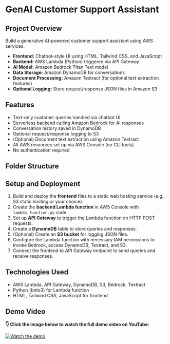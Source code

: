 # GenAI Customer Support Assistant

## Project Overview
Build a generative AI-powered customer support assistant using AWS services.

- **Frontend:** Chatbot-style UI using HTML, Tailwind CSS, and JavaScript  
- **Backend:** AWS Lambda (Python) triggered via API Gateway  
- **AI Model:** Amazon Bedrock Titan Text model  
- **Data Storage:** Amazon DynamoDB for conversations  
- **Document Processing:** Amazon Textract (for optional text extraction features)  
- **Optional Logging:** Store request/response JSON files in Amazon S3  

## Features
- Text-only customer queries handled via chatbot UI  
- Serverless backend calling Amazon Bedrock for AI responses  
- Conversation history saved in DynamoDB  
- Optional request/response logging to S3  
- (Optional) Document text extraction using Amazon Textract  
- All AWS resources set up via AWS Console (no CLI tools)  
- No authentication required  

## Folder Structure


## Setup and Deployment

1. Build and deploy the **frontend** files to a static web hosting service (e.g., S3 static hosting or your choice).  
2. Create the **backend Lambda function** in AWS Console with `lambda_function.py` code.  
3. Set up **API Gateway** to trigger the Lambda function on HTTP POST requests.  
4. Create a **DynamoDB** table to store queries and responses.  
5. (Optional) Create an **S3 bucket** for logging JSON files.  
6. Configure the Lambda function with necessary IAM permissions to invoke Bedrock, access DynamoDB, Textract, and S3.  
7. Connect the frontend to API Gateway endpoint to send queries and receive responses.  

## Technologies Used
- AWS Lambda, API Gateway, DynamoDB, S3, Bedrock, Textract  
- Python (boto3) for Lambda function  
- HTML, Tailwind CSS, JavaScript for frontend  

## Demo Video
**👇 Click the image below to watch the full demo video on YouTube:**

[![Watch the demo](frontend/assets/UI.png)](https://www.youtube.com/watch?v=PiqXBlOxfZI)



